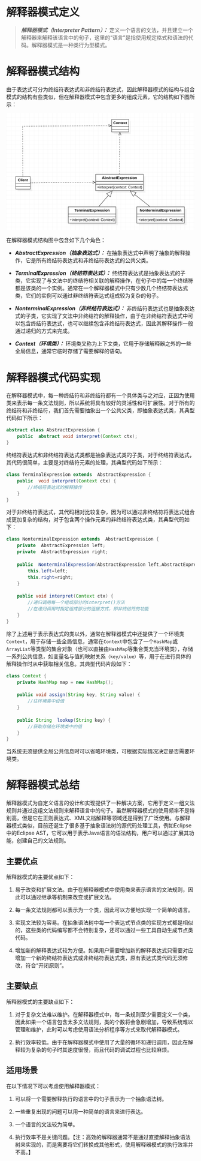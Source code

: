 # 解释器模式定义

> ***解释器模式（Interpreter Pattern）：*** 定义一个语言的文法，并且建立一个解释器来解释该语言中的句子，这里的“语言”是指使用规定格式和语法的代码。解释器模式是一种类行为型模式。



# 解释器模式结构

由于表达式可分为终结符表达式和非终结符表达式，因此解释器模式的结构与组合模式的结构有些类似，但在解释器模式中包含更多的组成元素，它的结构如下图所示：

![image-20210202180429754](images/image-20210202180429754.png)

 在解释器模式结构图中包含如下几个角色：

- ***AbstractExpression（抽象表达式）：*** 在抽象表达式中声明了抽象的解释操作，它是所有终结符表达式和非终结符表达式的公共父类。

- ***TerminalExpression（终结符表达式）：*** 终结符表达式是抽象表达式的子类，它实现了与文法中的终结符相关联的解释操作，在句子中的每一个终结符都是该类的一个实例。通常在一个解释器模式中只有少数几个终结符表达式类，它们的实例可以通过非终结符表达式组成较为复杂的句子。

- ***NonterminalExpression（非终结符表达式）：*** 非终结符表达式也是抽象表达式的子类，它实现了文法中非终结符的解释操作，由于在非终结符表达式中可以包含终结符表达式，也可以继续包含非终结符表达式，因此其解释操作一般通过递归的方式来完成。

- ***Context（环境类）：*** 环境类又称为上下文类，它用于存储解释器之外的一些全局信息，通常它临时存储了需要解释的语句。



# 解释器模式代码实现

在解释器模式中，每一种终结符和非终结符都有一个具体类与之对应，正因为使用类来表示每一条文法规则，所以系统将具有较好的灵活性和可扩展性。对于所有的终结符和非终结符，我们首先需要抽象出一个公共父类，即抽象表达式类，其典型代码如下所示：

```java
abstract class AbstractExpression {
	public  abstract void interpret(Context ctx);
}
```

终结符表达式和非终结符表达式类都是抽象表达式类的子类，对于终结符表达式，其代码很简单，主要是对终结符元素的处理，其典型代码如下所示：

```java
class TerminalExpression extends  AbstractExpression {
    public  void interpret(Context ctx) {
        //终结符表达式的解释操作
    }
}
```

对于非终结符表达式，其代码相对比较复杂，因为可以通过非终结符将表达式组合成更加复杂的结构，对于包含两个操作元素的非终结符表达式类，其典型代码如下：

```java
class NonterminalExpression extends  AbstractExpression {
    private  AbstractExpression left;
    private  AbstractExpression right;

    public  NonterminalExpression(AbstractExpression left,AbstractExpression right) {
        this.left=left;
        this.right=right;
    }

    public void interpret(Context ctx) {
        //递归调用每一个组成部分的interpret()方法
        //在递归调用时指定组成部分的连接方式，即非终结符的功能
    }     
}
```

除了上述用于表示表达式的类以外，通常在解释器模式中还提供了一个环境类`Context`，用于存储一些全局信息，通常在`Context`中包含了一个`HashMap`或`ArrayList`等类型的集合对象（也可以直接由`HashMap`等集合类充当环境类），存储一系列公共信息，如变量名与值的映射关系`（key/value）`等，用于在进行具体的解释操作时从中获取相关信息。其典型代码片段如下：

```java
class Context {
    private HashMap map = new HashMap();

    public void assign(String key, String value) {
        //往环境类中设值
    }

    public String  lookup(String key) {
        //获取存储在环境类中的值
    }
}
```



当系统无须提供全局公共信息时可以省略环境类，可根据实际情况决定是否需要环境类。



# 解释器模式总结

解释器模式为自定义语言的设计和实现提供了一种解决方案，它用于定义一组文法规则并通过这组文法规则来解释语言中的句子。虽然解释器模式的使用频率不是特别高，但是它在正则表达式、XML文档解释等领域还是得到了广泛使用。与解释器模式类似，目前还诞生了很多基于抽象语法树的源代码处理工具，例如Eclipse中的Eclipse AST，它可以用于表示Java语言的语法结构，用户可以通过扩展其功能，创建自己的文法规则。



## 主要优点

解释器模式的主要优点如下：

1. 易于改变和扩展文法。由于在解释器模式中使用类来表示语言的文法规则，因此可以通过继承等机制来改变或扩展文法。

2. 每一条文法规则都可以表示为一个类，因此可以方便地实现一个简单的语言。

3. 实现文法较为容易。在抽象语法树中每一个表达式节点类的实现方式都是相似的，这些类的代码编写都不会特别复杂，还可以通过一些工具自动生成节点类代码。

4. 增加新的解释表达式较为方便。如果用户需要增加新的解释表达式只需要对应增加一个新的终结符表达式或非终结符表达式类，原有表达式类代码无须修改，符合“开闭原则”。



## 主要缺点

解释器模式的主要缺点如下：

1. 对于复杂文法难以维护。在解释器模式中，每一条规则至少需要定义一个类，因此如果一个语言包含太多文法规则，类的个数将会急剧增加，导致系统难以管理和维护，此时可以考虑使用语法分析程序等方式来取代解释器模式。

2. 执行效率较低。由于在解释器模式中使用了大量的循环和递归调用，因此在解释较为复杂的句子时其速度很慢，而且代码的调试过程也比较麻烦。

## 适用场景

在以下情况下可以考虑使用解释器模式：

1. 可以将一个需要解释执行的语言中的句子表示为一个抽象语法树。

2. 一些重复出现的问题可以用一种简单的语言来进行表达。

3. 一个语言的文法较为简单。

4. 执行效率不是关键问题。【注：高效的解释器通常不是通过直接解释抽象语法树来实现的，而是需要将它们转换成其他形式，使用解释器模式的执行效率并不高。】
